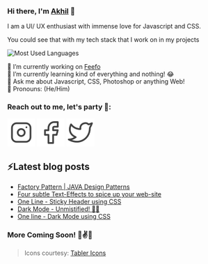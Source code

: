 ### Hi there, I'm [Akhil](https://www.akhilarjun.com) 👋

I am a UI/ UX enthusiast with immense love for Javascript and CSS. 

You could see that with my tech stack that I work on in my projects

![Most Used Languages](https://github-readme-stats.vercel.app/api/top-langs/?username=akhilarjun&layout=compact&hide_title=1&card_width=300&theme=transparent)

🔭 I’m currently working on [Feefo](https://feefo.herokuapp.com) <br/>
🌱 I’m currently learning kind of everything and nothing! 😂 <br/>
💬 Ask me about Javascript, CSS, Photoshop or anything Web! <br/>
🕺 Pronouns: (He/Him)

### Reach out to me, let's party 👾:
[![Instagram](https://raw.githubusercontent.com/akhilarjun/akhilarjun/master/assets/instagram.svg)](https://www.instagram.com/akhil_arjun)
[![Facebook](https://raw.githubusercontent.com/akhilarjun/akhilarjun/master/assets/facebook.svg)](https://www.facebook.com/akhilarjun)
[![Twitter](https://raw.githubusercontent.com/akhilarjun/akhilarjun/master/assets/twitter.svg)](https://www.twitter.com/akhilparjun)

## ⚡Latest blog posts
<!-- BLOG-POST-LIST:START -->
- [Factory Pattern | JAVA Design Patterns](https://dev.to/akhilarjun/factory-pattern-java-design-patterns-5h33)
- [Four subtle Text-Effects to spice up your web-site](https://dev.to/akhilarjun/four-subtle-text-effects-to-spice-up-your-web-site-27e7)
- [One Line - Sticky Header using CSS](https://dev.to/akhilarjun/one-line-sticky-header-using-css-5gp3)
- [Dark Mode - Unmistified! 🐱‍👤](https://dev.to/akhilarjun/dark-mode-unmistified-1ji6)
- [One line - Dark Mode using CSS](https://dev.to/akhilarjun/one-line-dark-mode-using-css-24li)
<!-- BLOG-POST-LIST:END -->

### More Coming Soon! 🤞✌✨

> Icons courtesy: [Tabler Icons](https://tablericons.com/)
